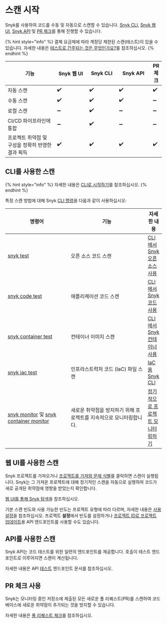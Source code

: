 # 스캔 시작

Snyk를 사용하여 코드를 수동 및 자동으로 스캔할 수 있습니다. [Snyk CLI](start-scanning.md#scan-using-the-cli), [Snyk 웹 UI](start-scanning.md#scan-using-the-web-ui), [Snyk API](start-scanning.md#scan-using-the-api) 및 [PR 체크](start-scanning.md#using-pr-checks)를 통해 진행할 수 있습니다.

{% hint style="info" %}
결제 요금제에 따라 계정당 제한된 스캔(테스트)이 있을 수 있습니다. 자세한 내용은 [테스트로 간주되는 것은 무엇인가요?](../working-with-snyk/what-counts-as-a-test.md)를 참조하십시오.
{% endhint %}

<table><thead><tr><th width="220">기능</th><th width="126">Snyk 웹 UI</th><th width="111">Snyk CLI</th><th width="135">Snyk API</th><th>PR 체크</th></tr></thead><tbody><tr><td>자동 스캔</td><td><span data-gb-custom-inline data-tag="emoji" data-code="2714">✔️</span></td><td><span data-gb-custom-inline data-tag="emoji" data-code="2714">✔️</span></td><td><span data-gb-custom-inline data-tag="emoji" data-code="2714">✔️</span></td><td><span data-gb-custom-inline data-tag="emoji" data-code="2714">✔️</span></td></tr><tr><td>수동 스캔</td><td><span data-gb-custom-inline data-tag="emoji" data-code="2714">✔️</span></td><td><span data-gb-custom-inline data-tag="emoji" data-code="2714">✔️</span></td><td><span data-gb-custom-inline data-tag="emoji" data-code="2714">✔️</span></td><td><span data-gb-custom-inline data-tag="emoji" data-code="2796">➖</span></td></tr><tr><td>로컬 스캔</td><td><span data-gb-custom-inline data-tag="emoji" data-code="2796">➖</span></td><td><span data-gb-custom-inline data-tag="emoji" data-code="2714">✔️</span></td><td><span data-gb-custom-inline data-tag="emoji" data-code="2796">➖</span></td><td><span data-gb-custom-inline data-tag="emoji" data-code="2796">➖</span></td></tr><tr><td>CI/CD 파이프라인에 통합</td><td><span data-gb-custom-inline data-tag="emoji" data-code="2796">➖</span></td><td><span data-gb-custom-inline data-tag="emoji" data-code="2714">✔️</span></td><td><span data-gb-custom-inline data-tag="emoji" data-code="2796">➖</span></td><td><span data-gb-custom-inline data-tag="emoji" data-code="2796">➖</span></td></tr><tr><td>프로젝트 취약점 및 구성을 정확히 반영한 결과 획득</td><td><span data-gb-custom-inline data-tag="emoji" data-code="2714">✔️</span></td><td><span data-gb-custom-inline data-tag="emoji" data-code="2714">✔️</span></td><td><span data-gb-custom-inline data-tag="emoji" data-code="2714">✔️</span></td><td><span data-gb-custom-inline data-tag="emoji" data-code="2714">✔️</span></td></tr></tbody></table>

## CLI를 사용한 스캔

{% hint style="info" %}
자세한 내용은 [CLI로 시작하기](../snyk-cli/getting-started-with-the-snyk-cli.md)를 참조하십시오.
{% endhint %}

특정 스캔 방법에 대해 Snyk [CLI 명령](../snyk-cli/cli-commands-and-options-summary.md)을 다음과 같이 사용하십시오:

<table><thead><tr><th width="190">명령어</th><th width="236">기능</th><th>자세한 내용</th></tr></thead><tbody><tr><td><a href="../snyk-cli/commands/test.md">snyk test</a></td><td>오픈 소스 코드 스캔</td><td><a href="../snyk-cli/scan-and-maintain-projects-using-the-cli/snyk-cli-for-open-source/">CLI에서 Snyk 오픈 소스 사용</a></td></tr><tr><td><a href="../snyk-cli/commands/code.md">snyk code test</a></td><td>애플리케이션 코드 스캔</td><td><a href="../snyk-cli/scan-and-maintain-projects-using-the-cli/snyk-cli-for-snyk-code/">CLI에서 Snyk 코드 사용</a></td></tr><tr><td><a href="../snyk-cli/commands/container.md">snyk container test</a></td><td>컨테이너 이미지 스캔</td><td><a href="../snyk-cli/scan-and-maintain-projects-using-the-cli/snyk-cli-for-snyk-container/">CLI에서 Snyk 컨테이너 사용</a></td></tr><tr><td><a href="../snyk-cli/commands/iac.md">snyk iac test</a></td><td>인프라스트럭처 코드 (IaC) 파일 스캔</td><td><a href="../snyk-cli/scan-and-maintain-projects-using-the-cli/snyk-cli-for-iac/">IaC용 Snyk CLI</a></td></tr><tr><td><a href="../snyk-cli/commands/monitor.md">snyk monitor</a> 및 <a href="../snyk-cli/commands/container-monitor.md">snyk container monitor</a></td><td>새로운 취약점을 방지하기 위해 프로젝트를 지속적으로 모니터링합니다.</td><td><a href="../snyk-cli/scan-and-maintain-projects-using-the-cli/monitor-your-projects-at-regular-intervals.md">정기적으로 프로젝트 모니터링하기</a></td></tr></tbody></table>

## 웹 UI를 사용한 스캔

Snyk 프로젝트를 가져오거나 [프로젝트를 가져와 문제 식별](../getting-started/#import-a-project-to-scan-and-identify-issues)를 클릭하면 스캔이 실행됩니다. Snyk는 그 가져온 프로젝트에 대해 정기적인 스캔을 자동으로 실행하여 코드가 새로 공개된 취약점에 영향을 받았는지 확인합니다.

[웹 UI를 통해 Snyk 탐색](../getting-started/snyk-web-ui.md)을 참조하십시오.

기본 스캔 빈도와 사용 가능한 빈도는 프로젝트 유형에 따라 다르며, 자세한 내용은 [사용 설정](../snyk-admin/groups-and-organizations/usage-settings.md)을 참조하십시오. 프로젝트 **설정**에서 빈도를 설정하거나 [프로젝트 ID로 프로젝트 업데이트](../snyk-api/reference/projects.md#orgs-org_id-projects-project_id)용 API 엔드포인트를 사용할 수도 있습니다.

## API를 사용한 스캔

Snyk API는 코드 테스트를 위한 일련의 엔드포인트를 제공합니다. 호출이 테스트 엔드포인트로 이루어지면 스캔이 계산됩니다.

자세한 내용은 API [테스트](../snyk-api/reference/test-v1.md) 엔드포인트 문서를 참조하십시오.

## PR 체크 사용

Snyk는 모니터링 중인 저장소에 제출된 모든 새로운 풀 리퀘스트(PR)를 스캔하여 코드베이스에 새로운 취약점이 추가되는 것을 방지할 수 있습니다.

자세한 내용은 [풀 리퀘스트 체크](pull-requests/pull-request-checks/)를 참조하십시오.
